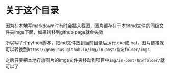 # 关于这个目录

因为在本地写markdown时有时会插入截图，图片都存在于本地md文件的同级文件夹imgs下面，如果转移到github page就会失效

所以写了个python脚本，把md文件放到当前目录后运行.exe或.bat，图片链接就可以转换到`https://gnoy-nus.github.io/img/in-post/指定folder/imgs`

之后只要把本地存放图片的imgs文件夹移动到项目中`img/in-post/指定folder/`就可以了